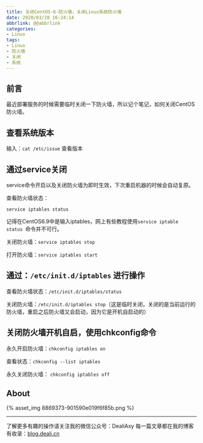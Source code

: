 ```yaml
---
title: 关闭CentOS-6-防火墙，关闭Linux系统防火墙
date: 2020/03/28 16:24:14
abbrlink: @@abbrlink
categories:
- Linux
tags:
- Linux
- 防火墙
- 关闭
- 系统
---
```

## 前言
最近部署服务的时候需要临时关闭一下防火墙，所以记个笔记，如何关闭CentOS防火墙。

## 查看系统版本
输入：`cat /etc/issue`   查看版本

## 通过service关闭
service命令开启以及关闭防火墙为即时生效，下次重启机器的时候会自动复原。

查看防火墙状态：
```
service iptables status
```
记得在CentOS6.9中是输入iptables，网上有些教程使用`service iptable status `命令并不可行。

关闭防火墙：`service iptables stop`

打开防火墙：`service iptables start`

## 通过：`/etc/init.d/iptables` 进行操作
查看防火墙状态：`/etc/init.d/iptables/status`

关闭防火墙：`/etc/init.d/iptables stop`（这是临时关闭，关闭的是当前运行的防火墙，重启之后防火墙又会启动，因为它是开机自启动的）

## 关闭防火墙开机自启，使用chkconfig命令
永久开启防火墙：`chkconfig iptables on`

查看状态：`chkconfig --list iptables`

永久关闭防火墙： `chkconfig iptables off`


## About
{% asset_img 8869373-901590e019f6f85b.png %}

---------------
了解更多有趣的操作请关注我的微信公众号：DealiAxy
每一篇文章都在我的博客有收录：[blog.deali.cn](http://blog.deali.cn)
